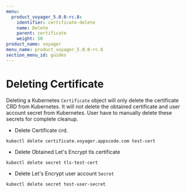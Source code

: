 ```yaml
---
menu:
  product_voyager_5.0.0-rc.8:
    identifier: certificate-delete
    name: Delete
    parent: certificate
    weight: 50
product_name: voyager
menu_name: product_voyager_5.0.0-rc.8
section_menu_id: guides
---
```

# Deleting Certificate

Deleting a Kubernetes `Certificate` object will only delete the certificate CRD from Kubernetes.
It will not delete the obtained certificate and user account secret from Kubernetes. User have to manually delete these secrets for complete cleanup.

 - Delete Certificate crd.
```console
kubectl delete certificate.voyager.appscode.com test-cert
```

 - Delete Obtained Let's Encrypt tls certificate
```console
kubectl delete secret tls-test-cert
```

 - Delete Let's Encrypt user account `Secret`
```console
kubectl delete secret test-user-secret
```
